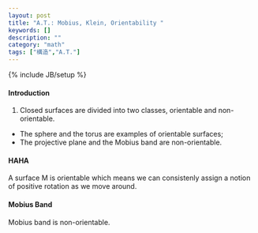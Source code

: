```yaml
---
layout: post
title: "A.T.: Mobius, Klein, Orientability "
keywords: []
description: ""
category: "math"
tags: ["構造","A.T."]
---
```

{% include JB/setup %}

#### Introduction
1. Closed surfaces are divided into two classes, orientable and non-orientable.
- The sphere and the torus are examples of orientable surfaces;   
- The projective plane and the Mobius band are non-orientable.

#### HAHA
A surface M is orientable which means we can consistenly assign a notion of
positive rotation as we move around.

#### Mobius Band
Mobius band is non-orientable.
